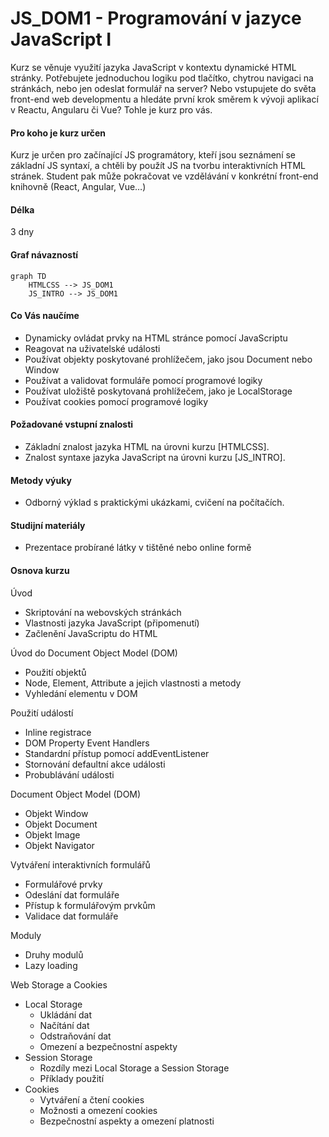 # JS_DOM1 - Programování v jazyce JavaScript I

Kurz se věnuje využití jazyka JavaScript v kontextu dynamické HTML stránky. Potřebujete jednoduchou logiku pod tlačítko, chytrou navigaci na stránkách, nebo jen odeslat formulář na server? Nebo vstupujete do světa front-end web developmentu a hledáte první krok směrem k vývoji aplikací v Reactu, Angularu či Vue? Tohle je kurz pro vás.

#### Pro koho je kurz určen

Kurz je určen pro začínající JS programátory, kteří jsou seznámení se základní JS syntaxí, a chtěli by použít JS na tvorbu interaktivních HTML stránek. Student pak může pokračovat ve vzdělávání v konkrétní front-end knihovně (React, Angular, Vue…)


#### Délka

3 dny

#### Graf návazností

```mermaid
graph TD
    HTMLCSS --> JS_DOM1
    JS_INTRO --> JS_DOM1
```

#### Co Vás naučíme

- Dynamicky ovládat prvky na HTML stránce pomocí JavaScriptu
- Reagovat na uživatelské události
- Používat objekty poskytované prohlížečem, jako jsou Document nebo Window
- Používat a validovat formuláře pomocí programové logiky
- Používat uložiště poskytovaná prohlížečem, jako je LocalStorage
- Používat cookies pomocí programové logiky

#### Požadované vstupní znalosti

- Základní znalost jazyka HTML na úrovni kurzu [HTMLCSS].
- Znalost syntaxe jazyka JavaScript na úrovni kurzu [JS_INTRO].

#### Metody výuky

- Odborný výklad s praktickými ukázkami, cvičení na počítačích.

#### Studijní materiály

- Prezentace probírané látky v tištěné nebo online formě

#### Osnova kurzu

Úvod
- Skriptování na webovských stránkách
- Vlastnosti jazyka JavaScript (připomenutí)
- Začlenění JavaScriptu do HTML

Úvod do Document Object Model (DOM)
- Použití objektů
- Node, Element, Attribute a jejich vlastnosti a metody
- Vyhledání elementu v DOM

Použití událostí
- Inline registrace
- DOM Property Event Handlers
- Standardní přístup pomocí addEventListener
- Stornování defaultní akce události
- Probublávání události

Document Object Model (DOM)
- Objekt Window
- Objekt Document
- Objekt Image
- Objekt Navigator

Vytváření interaktivních formulářů
- Formulářové prvky
- Odeslání dat formuláře
- Přístup k formulářovým prvkům
- Validace dat formuláře

Moduly
- Druhy modulů
- Lazy loading

Web Storage a Cookies
- Local Storage
	- Ukládání dat
	- Načítání dat
	- Odstraňování dat
	- Omezení a bezpečnostní aspekty
- Session Storage
	- Rozdíly mezi Local Storage a Session Storage
	- Příklady použití
- Cookies
	- Vytváření a čtení cookies
	- Možnosti a omezení cookies
	- Bezpečnostní aspekty a omezení platnosti
